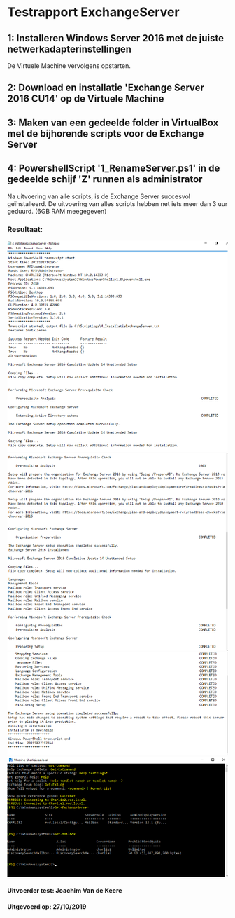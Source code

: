 # Testrapport ExchangeServer
## 1: Installeren Windows Server 2016 met de juiste netwerkadapterinstellingen
De Virtuele Machine vervolgens opstarten.

## 2: Download en installatie 'Exchange Server 2016 CU14' op de Virtuele Machine

## 3: Maken van een gedeelde folder in VirtualBox met de bijhorende scripts voor de Exchange Server

## 4: PowershellScript '1_RenameServer.ps1' in de gedeelde schijf 'Z' runnen als administrator

Na uitvoering van alle scripts, is de Exchange Server succesvol geïnstalleerd. De uitvoering van alles scripts hebben net iets meer dan 3 uur geduurd. (6GB RAM meegegeven)

### Resultaat:
![](2019-10-28-09-19-27.png)
![](2019-10-28-09-20-08.png)
![](2019-10-28-09-20-55.png)
![](2019-10-28-09-18-38.png)


#### Uitvoerder test: Joachim Van de Keere
#### Uitgevoerd op: 27/10/2019  
